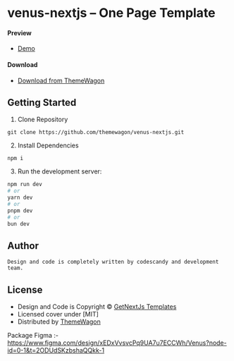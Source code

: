 # venus-nextjs – One Page Template
#### Preview

 - [Demo](https://themewagon.github.io/venus-nextjs/)

#### Download
 - [Download from ThemeWagon](https://themewagon.com/themes/venus-nextjs/)

## Getting Started

1. Clone Repository
```
git clone https://github.com/themewagon/venus-nextjs.git
```
2. Install Dependencies
```
npm i
```
3. Run the development server:

```bash
npm run dev
# or
yarn dev
# or
pnpm dev
# or
bun dev
```

## Author 
```
Design and code is completely written by codescandy and development team. 
```

## License

 - Design and Code is Copyright &copy; [GetNextJs Templates](https://getnextjstemplates.com/)
 - Licensed cover under [MIT]
 - Distributed by [ThemeWagon](https://themewagon.com)


Package Figma :- https://www.figma.com/design/xEDxVvsvcPq9UA7u7ECCWh/Venus?node-id=0-1&t=2ODUdSKzbshaQQkk-1
